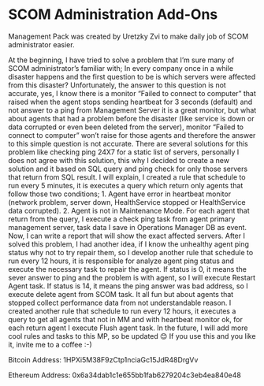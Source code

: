 # SCOM Administration Add-Ons

Management Pack was created by Uretzky Zvi to make daily job of SCOM administrator easier.

At the beginning, I have tried to solve a problem that I’m sure many of SCOM administrator’s familiar with; In every company once in a while disaster happens and the first question to be is which servers were affected from this disaster? Unfortunately, the answer to this question is not accurate, yes, I know there is a monitor “Failed to connect to computer” that raised when the agent stops sending heartbeat for 3 seconds (default) and not answer to a ping from Management Server it is a great monitor, but what about agents that had a problem before the disaster (like service is down or data corrupted or even been deleted from the server), monitor “Failed to connect to computer” won’t raise for those agents and therefore the answer to this simple question is not accurate.
There are several solutions for this problem like checking ping 24X7 for a static list of servers, personally I does not agree with this solution, this why I decided to create a new solution and it based on SQL query and ping check for only those servers that return from SQL result. I will explain, I created a rule that schedule to run every 5 minutes, it is executes a query which return only agents that follow those two conditions; 1. Agent have error in heartbeat monitor (network problem, server down, HealthService stopped or HealthService data corrupted). 2. Agent is not in Maintenance Mode.
For each agent that return from the query, I execute a check ping task from agent primary management server, task data I save in Operations Manager DB as event.
Now, I can write a report that will show the exact affected servers.
After I solved this problem, I had another idea, if I know the unhealthy agent ping status why not to try repair them, so I develop another rule that schedule to run every 12 hours, it is responsible for analyze agent ping status and execute the necessary task to repair the agent. If status is 0, it means the sever answer to ping and the problem is with agent, so I will execute Restart Agent task. If status is 14, it means the ping answer was bad address, so I execute delete agent from SCOM task.
It all fun but about agents that stopped collect performance data from not understandable reason.
I created another rule that schedule to run every 12 hours, it executes a query to get all agents that not in MM and with heartbeat monitor ok, for each return agent I execute Flush agent task.
In the future, I will add more cool rules and tasks to this MP, so be updated 😊 
If you use this and you like it, invite me to a coffee :-)

Bitcoin Address: 1HPXi5M38F9zCtp1nciaGc15JdR48DrgVv

Ethereum Address: 0x6a34dab1c1e655bb1fab6279204c3eb4ea840e48
